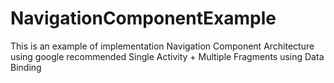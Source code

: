 # NavigationComponentExample
This is an example of implementation Navigation Component Architecture using google recommended Single Activity + Multiple Fragments using Data Binding
